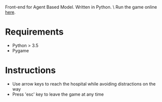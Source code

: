 Front-end for Agent Based Model. Written in Python. \\
Run the game online [here](https://replit.com/@aasthash/ABM-GUI#main.py).
# Requirements
- Python > 3.5
- Pygame

# Instructions
- Use arrow keys to reach the hospital while avoiding distractions on the way
- Press 'esc' key to leave the game at any time
